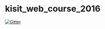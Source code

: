 # kisit_web_course_2016

[![Gitter](https://badges.gitter.im/kisit_web_course_2016/Lobby.svg)](https://gitter.im/kisit_web_course_2016/Lobby?utm_source=badge&utm_medium=badge&utm_campaign=pr-badge&utm_content=badge)
